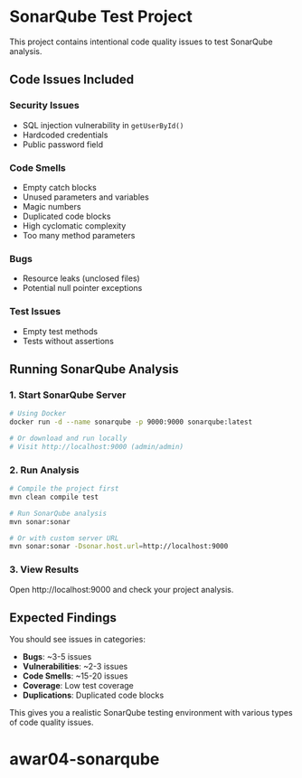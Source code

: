 # SonarQube Test Project

This project contains intentional code quality issues to test SonarQube analysis.

## Code Issues Included

### Security Issues
- SQL injection vulnerability in `getUserById()`
- Hardcoded credentials
- Public password field

### Code Smells
- Empty catch blocks
- Unused parameters and variables
- Magic numbers
- Duplicated code blocks
- High cyclomatic complexity
- Too many method parameters

### Bugs
- Resource leaks (unclosed files)
- Potential null pointer exceptions

### Test Issues
- Empty test methods
- Tests without assertions

## Running SonarQube Analysis

### 1. Start SonarQube Server
```bash
# Using Docker
docker run -d --name sonarqube -p 9000:9000 sonarqube:latest

# Or download and run locally
# Visit http://localhost:9000 (admin/admin)
```

### 2. Run Analysis
```bash
# Compile the project first
mvn clean compile test

# Run SonarQube analysis
mvn sonar:sonar

# Or with custom server URL
mvn sonar:sonar -Dsonar.host.url=http://localhost:9000
```

### 3. View Results
Open http://localhost:9000 and check your project analysis.

## Expected Findings

You should see issues in categories:
- **Bugs**: ~3-5 issues
- **Vulnerabilities**: ~2-3 issues  
- **Code Smells**: ~15-20 issues
- **Coverage**: Low test coverage
- **Duplications**: Duplicated code blocks

This gives you a realistic SonarQube testing environment with various types of code quality issues.
# awar04-sonarqube
